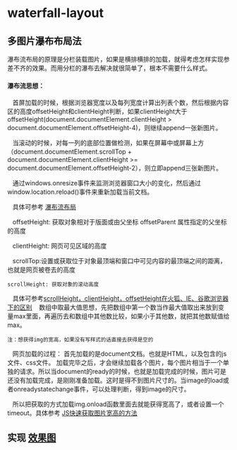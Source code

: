# waterfall-layout

## 多图片瀑布布局法

瀑布流布局的原理是分栏装载图片，如果是横排横排的加载，就得考虑怎样实现参差不齐的效果。而用分栏的瀑布去解决就很简单了，根本不需要什么样式。

#### 瀑布流思想：

    首屏加载的时候，根据浏览器宽度以及每列宽度计算出列表个数，然后根据内容区的高度offsetHeight和clientHeight判断，如果clientHeight大于offsetHeight(document.documentElement.clientHeight > document.documentElement.offsetHeight-4)，则继续append一张新图片。
    
    当滚动的时候，对每一列的底部位置做检测，如果在屏幕中或屏幕上方（document.documentElement.scrollTop + document.documentElement.clientHeight >= document.documentElement.offsetHeight-2），则立即append三张新图片。
    
    通过windows.onresize事件来监测浏览器窗口大小的变化，然后通过window.location.reload()事件来重新加载当前文档。

    具体可参考 [瀑布流布局](http://www.zhangxinxu.com/wordpress/2012/03/多栏列表原理下实现的瀑布流布局-waterfall-layout/)

    offsetHeight: 获取对象相对于版面或由父坐标 offsetParent 属性指定的父坐标的高度
    
    clientHeight: 网页可见区域的高度
    
    scrollTop:设置或获取位于对象最顶端和窗口中可见内容的最顶端之间的距离，也就是网页被卷去的高度
    
    scrollHeight: 获取对象的滚动高度
    
    具体可参考[scrollHeight，clientHeight，offsetHeight在火狐、IE、谷歌浏览器下的区别](http://www.cnblogs.com/vicky-wangjiao/p/6949972.html)
    数组中取最大值思想，先把数组中第一个数当作最大值取出来放到变量max里面，再遍历去和数组中其他数比较，如果小于其他数，就把其他数赋值给max。

    注：想获得img的宽高，如果没有写样式的话直接去获得是空的

    网页加载的过程： 首先加载的是document文档。也就是HTML，以及包含的js文件、css文件。 加载完毕之后，才会继续加载各个图片，每个图片相当于一个单独的请求。所以当document的ready的时候，也就是加载完成的时候，图片可是还没有加载完成，是刚刚准备加载。这时是得不到图片尺寸的。当image的load或者onreadystatechange事件，可以处理判断，得到image的尺寸。

    所以把获取的方式加载img.onload函数里面去就能获得宽高了，或者设置一个timeout。具体参考 [JS快速获取图片宽高的方法](http://www.css88.com/archives/5224/comment-page-1)

## 实现 [效果图](https://lulujianglab.github.io/waterfall-layout/)
